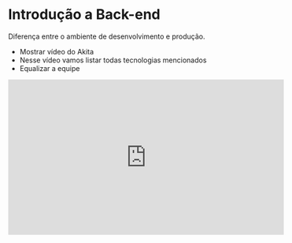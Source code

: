# Introdução a Back-end

Diferença entre o ambiente de desenvolvimento e produção.

- Mostrar vídeo do Akita
- Nesse vídeo vamos listar todas tecnologias mencionados
- Equalizar a equipe

<iframe
  allow="accelerometer; autoplay; clipboard-write; encrypted-media; gyroscope; picture-in-picture; web-share"
  allowfullscreen
  frameborder="0"
  height="315"
  src="https://www.youtube.com/embed/KyqFXVVgvIs?si=7ILjV-ZXgodQYuX8"
  title="YouTube video player" 
  width="560"
  >
</iframe>
